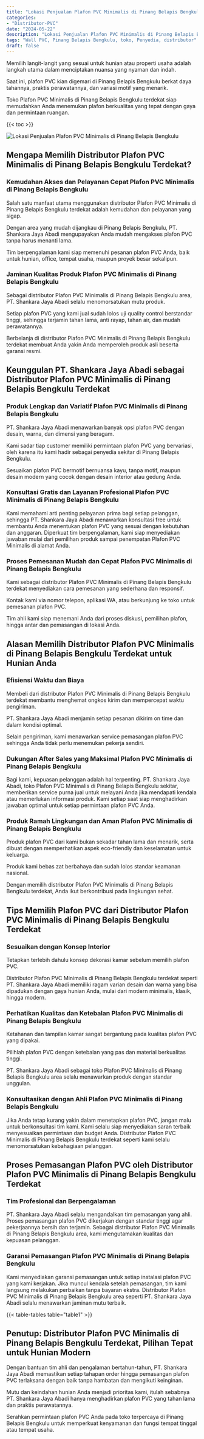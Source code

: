 ```yaml
---
title: "Lokasi Penjualan Plafon PVC Minimalis di Pinang Belapis Bengkulu"
categories: 
- "Distributor-PVC"
date: "2024-05-22"
description: "Lokasi Penjualan Plafon PVC Minimalis di Pinang Belapis Bengkulu bagi hunian, perkantoran, dan gerai. Panel terbaik, beragam motif, warna menarik, beserta layanan penempatan oleh tenaga ahli berpengalaman serta garansi resmi!|Jasa penyediaan Plafon PVC Minimalis di Pinang Belapis Bengkulu bagi kebutuhan rumah, perkantoran, maupun ritel, beserta material berkualitas dan penempatan oleh teknisi ahli dan kepastian resmi.|Solusi Plafon PVC Minimalis di Pinang Belapis Bengkulu yang andal bagi hunian, kantor, serta ritel, bersama material terbaik dan pemasangan oleh teknisi berpengalaman dan jaminan resmi.|Penjualan Plafon PVC Minimalis di Pinang Belapis Bengkulu bagi tempat tinggal, perkantoran, dan ritel, dengan material terbaik dan pemasangan oleh teknisi ahli, dilengkapi beserta kepastian resmi.}"
tags: "Wall PVC, Pinang Belapis Bengkulu, toko, Penyedia, distributor"
draft: false
---
```


Memilih langit-langit yang sesuai untuk hunian atau properti usaha adalah langkah utama dalam menciptakan nuansa yang nyaman dan indah.

Saat ini, plafon PVC kian digemari di Pinang Belapis Bengkulu berkat daya tahannya, praktis perawatannya, dan variasi motif yang menarik.

Toko Plafon PVC Minimalis di Pinang Belapis Bengkulu terdekat siap memudahkan Anda menemukan plafon berkualitas yang tepat dengan gaya dan permintaan ruangan.

{{< toc >}}

![Lokasi Penjualan Plafon PVC Minimalis di Pinang Belapis Bengkulu](/images/Distributor-PVC/Lokasi-Penjualan-Plafon-PVC-Minimalis-di-Pinang-Belapis-Bengkulu.png)


## Mengapa Memilih Distributor Plafon PVC Minimalis di Pinang Belapis Bengkulu Terdekat?

### Kemudahan Akses dan Pelayanan Cepat Plafon PVC Minimalis di Pinang Belapis Bengkulu

Salah satu manfaat utama menggunakan distributor Plafon PVC Minimalis di Pinang Belapis Bengkulu terdekat adalah kemudahan dan pelayanan yang sigap.

Dengan area yang mudah dijangkau di Pinang Belapis Bengkulu, PT. Shankara Jaya Abadi mengupayakan Anda mudah mengakses plafon PVC tanpa harus menanti lama.

Tim berpengalaman kami siap memenuhi pesanan plafon PVC Anda, baik untuk hunian, office, tempat usaha, maupun proyek besar sekalipun.

### Jaminan Kualitas Produk Plafon PVC Minimalis di Pinang Belapis Bengkulu

Sebagai distributor Plafon PVC Minimalis di Pinang Belapis Bengkulu area, PT. Shankara Jaya Abadi selalu menomorsatukan mutu produk.

Setiap plafon PVC yang kami jual sudah lolos uji quality control berstandar tinggi, sehingga terjamin tahan lama, anti rayap, tahan air, dan mudah perawatannya.

Berbelanja di distributor Plafon PVC Minimalis di Pinang Belapis Bengkulu terdekat membuat Anda yakin Anda memperoleh produk asli beserta garansi resmi.

## Keunggulan PT. Shankara Jaya Abadi sebagai Distributor Plafon PVC Minimalis di Pinang Belapis Bengkulu Terdekat

### Produk Lengkap dan Variatif Plafon PVC Minimalis di Pinang Belapis Bengkulu

PT. Shankara Jaya Abadi menawarkan banyak opsi plafon PVC dengan desain, warna, dan dimensi yang beragam.

Kami sadar tiap customer memiliki permintaan plafon PVC yang bervariasi, oleh karena itu kami hadir sebagai penyedia sekitar di Pinang Belapis Bengkulu.

Sesuaikan plafon PVC bermotif bernuansa kayu, tanpa motif, maupun desain modern yang cocok dengan desain interior atau gedung Anda.

### Konsultasi Gratis dan Layanan Profesional Plafon PVC Minimalis di Pinang Belapis Bengkulu

Kami memahami arti penting pelayanan prima bagi setiap pelanggan, sehingga PT. Shankara Jaya Abadi menawarkan konsultasi free untuk membantu Anda menentukan plafon PVC yang sesuai dengan kebutuhan dan anggaran. Diperkuat tim berpengalaman, kami siap menyediakan jawaban mulai dari pemilihan produk sampai penempatan Plafon PVC Minimalis di alamat Anda.

### Proses Pemesanan Mudah dan Cepat Plafon PVC Minimalis di Pinang Belapis Bengkulu

Kami sebagai distributor Plafon PVC Minimalis di Pinang Belapis Bengkulu terdekat menyediakan cara pemesanan yang sederhana dan responsif.

Kontak kami via nomor telepon, aplikasi WA, atau berkunjung ke toko untuk pemesanan plafon PVC.

Tim ahli kami siap menemani Anda dari proses diskusi, pemilihan plafon, hingga antar dan pemasangan di lokasi Anda.

## Alasan Memilih Distributor Plafon PVC Minimalis di Pinang Belapis Bengkulu Terdekat untuk Hunian Anda

### Efisiensi Waktu dan Biaya

Membeli dari distributor Plafon PVC Minimalis di Pinang Belapis Bengkulu terdekat membantu menghemat ongkos kirim dan mempercepat waktu pengiriman.

PT. Shankara Jaya Abadi menjamin setiap pesanan dikirim on time dan dalam kondisi optimal.

Selain pengiriman, kami menawarkan service pemasangan plafon PVC sehingga Anda tidak perlu menemukan pekerja sendiri.

### Dukungan After Sales yang Maksimal Plafon PVC Minimalis di Pinang Belapis Bengkulu

Bagi kami, kepuasan pelanggan adalah hal terpenting. PT. Shankara Jaya Abadi, toko Plafon PVC Minimalis di Pinang Belapis Bengkulu sekitar, memberikan service purna jual untuk melayani Anda jika mendapati kendala atau memerlukan informasi produk. Kami setiap saat siap menghadirkan jawaban optimal untuk setiap permintaan plafon PVC Anda.

### Produk Ramah Lingkungan dan Aman Plafon PVC Minimalis di Pinang Belapis Bengkulu

Produk plafon PVC dari kami bukan sekadar tahan lama dan menarik, serta dibuat dengan memperhatikan aspek eco-friendly dan keselamatan untuk keluarga.

Produk kami bebas zat berbahaya dan sudah lolos standar keamanan nasional.

Dengan memilih distributor Plafon PVC Minimalis di Pinang Belapis Bengkulu terdekat, Anda ikut berkontribusi pada lingkungan sehat.

## Tips Memilih Plafon PVC dari Distributor Plafon PVC Minimalis di Pinang Belapis Bengkulu Terdekat

### Sesuaikan dengan Konsep Interior

Tetapkan terlebih dahulu konsep dekorasi kamar sebelum memilih plafon PVC.

Distributor Plafon PVC Minimalis di Pinang Belapis Bengkulu terdekat seperti PT. Shankara Jaya Abadi memiliki ragam varian desain dan warna yang bisa dipadukan dengan gaya hunian Anda, mulai dari modern minimalis, klasik, hingga modern.

### Perhatikan Kualitas dan Ketebalan Plafon PVC Minimalis di Pinang Belapis Bengkulu

Ketahanan dan tampilan kamar sangat bergantung pada kualitas plafon PVC yang dipakai.

Pilihlah plafon PVC dengan ketebalan yang pas dan material berkualitas tinggi.

PT. Shankara Jaya Abadi sebagai toko Plafon PVC Minimalis di Pinang Belapis Bengkulu area selalu menawarkan produk dengan standar unggulan.

### Konsultasikan dengan Ahli Plafon PVC Minimalis di Pinang Belapis Bengkulu

Jika Anda tetap kurang yakin dalam menetapkan plafon PVC, jangan malu untuk berkonsultasi tim kami. Kami selalu siap menyediakan saran terbaik menyesuaikan permintaan dan budget Anda. Distributor Plafon PVC Minimalis di Pinang Belapis Bengkulu terdekat seperti kami selalu menomorsatukan kebahagiaan pelanggan.

## Proses Pemasangan Plafon PVC oleh Distributor Plafon PVC Minimalis di Pinang Belapis Bengkulu Terdekat

### Tim Profesional dan Berpengalaman

PT. Shankara Jaya Abadi selalu mengandalkan tim pemasangan yang ahli. Proses pemasangan plafon PVC dikerjakan dengan standar tinggi agar pekerjaannya bersih dan terjamin. Sebagai distributor Plafon PVC Minimalis di Pinang Belapis Bengkulu area, kami mengutamakan kualitas dan kepuasan pelanggan.

### Garansi Pemasangan Plafon PVC Minimalis di Pinang Belapis Bengkulu

Kami menyediakan garansi pemasangan untuk setiap instalasi plafon PVC yang kami kerjakan. Jika muncul kendala setelah pemasangan, tim kami langsung melakukan perbaikan tanpa bayaran ekstra. Distributor Plafon PVC Minimalis di Pinang Belapis Bengkulu area seperti PT. Shankara Jaya Abadi selalu menawarkan jaminan mutu terbaik.

{{< table-tables table="table1" >}}

## Penutup: Distributor Plafon PVC Minimalis di Pinang Belapis Bengkulu Terdekat, Pilihan Tepat untuk Hunian Modern

Dengan bantuan tim ahli dan pengalaman bertahun-tahun, PT. Shankara Jaya Abadi memastikan setiap tahapan order hingga pemasangan plafon PVC terlaksana dengan baik tanpa hambatan dan mengikuti keinginan.

Mutu dan keindahan hunian Anda menjadi prioritas kami, itulah sebabnya PT. Shankara Jaya Abadi hanya menghadirkan plafon PVC yang tahan lama dan praktis perawatannya.

Serahkan permintaan plafon PVC Anda pada toko terpercaya di Pinang Belapis Bengkulu untuk memperkuat kenyamanan dan fungsi tempat tinggal atau tempat usaha.